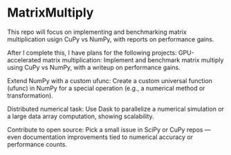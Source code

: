 # MatrixMultiply
This repo will focus on implementing and benchmarking matrix multiplication usign CuPy vs NumPy, with reports on performance gains.

After I complete this, I have plans for the following projects:
GPU-accelerated matrix multiplication: Implement and benchmark matrix multiply using CuPy vs NumPy, with a writeup on performance gains.

Extend NumPy with a custom ufunc: Create a custom universal function (ufunc) in NumPy for a special operation (e.g., a numerical method or transformation).

Distributed numerical task: Use Dask to parallelize a numerical simulation or a large data array computation, showing scalability.

Contribute to open source: Pick a small issue in SciPy or CuPy repos — even documentation improvements tied to numerical accuracy or performance counts.
